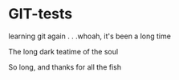 # GIT-tests
learning git again . . .whoah, it's been a long time

The long dark teatime of the soul

So long, and thanks for all the fish
